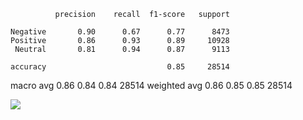               precision    recall  f1-score   support

    Negative       0.90      0.67      0.77      8473
    Positive       0.86      0.93      0.89     10928
     Neutral       0.81      0.94      0.87      9113

    accuracy                           0.85     28514
   macro avg       0.86      0.84      0.84     28514
weighted avg       0.86      0.85      0.85     28514

![](../plots/bert/plot_acc_20230819-0042.png)
